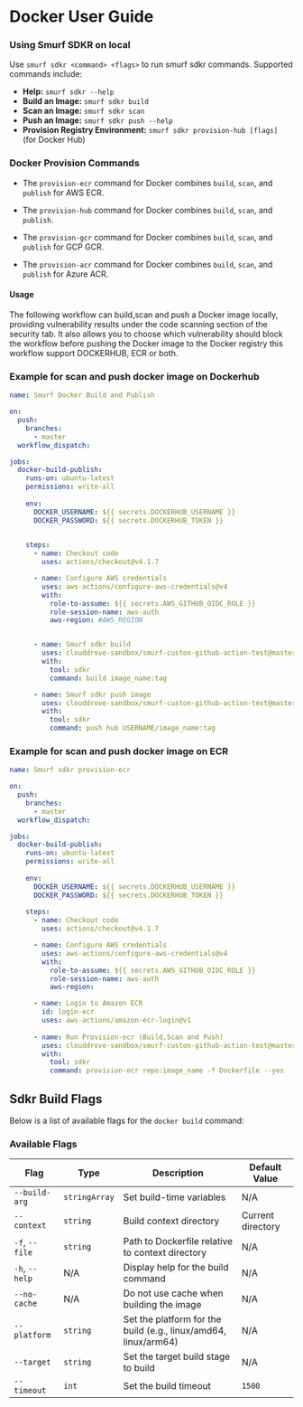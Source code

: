 # Docker User Guide

### Using Smurf SDKR on local

Use `smurf sdkr <command> <flags>` to run smurf sdkr commands. Supported commands include:

- **Help:** `smurf sdkr --help`
- **Build an Image:** `smurf sdkr build`
- **Scan an Image:** `smurf sdkr scan`
- **Push an Image:** `smurf sdkr push --help`
- **Provision Registry Environment:** `smurf sdkr provision-hub [flags] `(for Docker Hub)

### Docker Provision Commands

- The `provision-ecr` command for Docker combines `build`, `scan`, and `publish` for AWS ECR.  

- The `provision-hub` command for Docker combines `build`, `scan`, and `publish`.  

- The `provision-gcr` command for Docker combines `build`, `scan`, and `publish` for GCP GCR.  

- The `provision-acr` command for Docker combines `build`, `scan`, and `publish` for Azure ACR.  


#### Usage
The following workflow can build,scan and push a Docker image locally, providing vulnerability results under the code scanning section of the security tab. It also allows you to choose which vulnerability should block the workflow before pushing the Docker image to the Docker registry this workflow support DOCKERHUB, ECR or both.

### Example for scan and push docker image on Dockerhub

```yaml
name: Smurf Docker Build and Publish

on:
  push:
    branches:
      - master
  workflow_dispatch:

jobs:
  docker-build-publish:
    runs-on: ubuntu-latest
    permissions: write-all
    
    env:
      DOCKER_USERNAME: ${{ secrets.DOCKERHUB_USERNAME }}
      DOCKER_PASSWORD: ${{ secrets.DOCKERHUB_TOKEN }}
    

    steps:
      - name: Checkout code
        uses: actions/checkout@v4.1.7

      - name: Configure AWS credentials
        uses: aws-actions/configure-aws-credentials@v4
        with:
          role-to-assume: ${{ secrets.AWS_GITHUB_OIDC_ROLE }}
          role-session-name: aws-auth
          aws-region: #AWS_REGION


      - name: Smurf sdkr build
        uses: clouddrove-sandbox/smurf-custon-github-action-test@master
        with:
          tool: sdkr
          command: build image_name:tag

      - name: Smurf sdkr push image
        uses: clouddrove-sandbox/smurf-custon-github-action-test@master
        with: 
          tool: sdkr
          command: push hub USERNAME/image_name:tag
```

### Example for scan and push docker image on ECR

```yaml
name: Smurf sdkr provision-ecr

on:
  push:
    branches:
      - master
  workflow_dispatch:

jobs:
  docker-build-publish:
    runs-on: ubuntu-latest
    permissions: write-all
    
    env:
      DOCKER_USERNAME: ${{ secrets.DOCKERHUB_USERNAME }}
      DOCKER_PASSWORD: ${{ secrets.DOCKERHUB_TOKEN }}
     
    steps:
      - name: Checkout code
        uses: actions/checkout@v4.1.7

      - name: Configure AWS credentials
        uses: aws-actions/configure-aws-credentials@v4
        with:
          role-to-assume: ${{ secrets.AWS_GITHUB_OIDC_ROLE }}
          role-session-name: aws-auth
          aws-region: 

      - name: Login to Amazon ECR
        id: login-ecr
        uses: aws-actions/amazon-ecr-login@v1
 
      - name: Run Provision-ecr (Build,Scan and Push)
        uses: clouddrove-sandbox/smurf-custon-github-action-test@master
        with:
          tool: sdkr
          command: provision-ecr repo:image_name -f Dockerfile --yes
```

## Sdkr Build Flags

Below is a list of available flags for the `docker build` command:

### Available Flags

| Flag                      | Type          | Description                                          | Default Value            |
|---------------------------|--------------|------------------------------------------------------|--------------------------|
| `--build-arg`            | `stringArray` | Set build-time variables                            | N/A                      |
| `--context`              | `string`      | Build context directory                            | Current directory        |
| `-f`, `--file`           | `string`      | Path to Dockerfile relative to context directory   | N/A                      |
| `-h`, `--help`           | N/A           | Display help for the build command                 | N/A                      |
| `--no-cache`             | N/A           | Do not use cache when building the image           | N/A                      |
| `--platform`             | `string`      | Set the platform for the build (e.g., linux/amd64, linux/arm64) | N/A |
| `--target`               | `string`      | Set the target build stage to build                | N/A                      |
| `--timeout`              | `int`         | Set the build timeout                              | `1500`                   |


